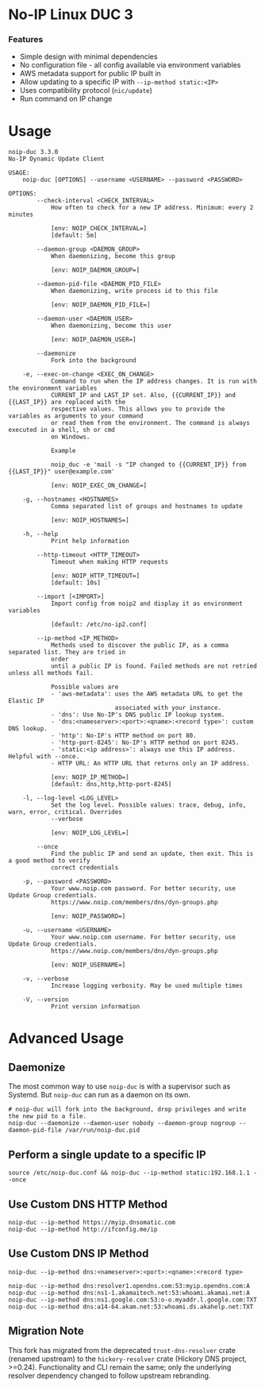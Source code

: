 No-IP Linux DUC 3
=================

### Features

- Simple design with minimal dependencies
- No configuration file - all config available via environment variables
- AWS metadata support for public IP built in
- Allow updating to a specific IP with `--ip-method static:<IP>`
- Uses compatibility protocol (`nic/update`)
- Run command on IP change

Usage
=====

```
noip-duc 3.3.0
No-IP Dynamic Update Client

USAGE:
    noip-duc [OPTIONS] --username <USERNAME> --password <PASSWORD>

OPTIONS:
        --check-interval <CHECK_INTERVAL>
            How often to check for a new IP address. Minimum: every 2 minutes

            [env: NOIP_CHECK_INTERVAL=]
            [default: 5m]

        --daemon-group <DAEMON_GROUP>
            When daemonizing, become this group

            [env: NOIP_DAEMON_GROUP=]

        --daemon-pid-file <DAEMON_PID_FILE>
            When daemonizing, write process id to this file

            [env: NOIP_DAEMON_PID_FILE=]

        --daemon-user <DAEMON_USER>
            When daemonizing, become this user

            [env: NOIP_DAEMON_USER=]

        --daemonize
            Fork into the background

    -e, --exec-on-change <EXEC_ON_CHANGE>
            Command to run when the IP address changes. It is run with the environment variables
            CURRENT_IP and LAST_IP set. Also, {{CURRENT_IP}} and {{LAST_IP}} are replaced with the
            respective values. This allows you to provide the variables as arguments to your command
            or read them from the environment. The command is always executed in a shell, sh or cmd
            on Windows.

            Example

            noip_duc -e 'mail -s "IP changed to {{CURRENT_IP}} from {{LAST_IP}}" user@example.com'

            [env: NOIP_EXEC_ON_CHANGE=]

    -g, --hostnames <HOSTNAMES>
            Comma separated list of groups and hostnames to update

            [env: NOIP_HOSTNAMES=]

    -h, --help
            Print help information

        --http-timeout <HTTP_TIMEOUT>
            Timeout when making HTTP requests

            [env: NOIP_HTTP_TIMEOUT=]
            [default: 10s]

        --import [<IMPORT>]
            Import config from noip2 and display it as environment variables

            [default: /etc/no-ip2.conf]

        --ip-method <IP_METHOD>
            Methods used to discover the public IP, as a comma separated list. They are tried in
            order
            until a public IP is found. Failed methods are not retried unless all methods fail.

            Possible values are
            - 'aws-metadata': uses the AWS metadata URL to get the Elastic IP
                              associated with your instance.
            - 'dns': Use No-IP's DNS public IP lookup system.
            - 'dns:<nameserver>:<port>:<qname>:<record type>': custom DNS lookup.
            - 'http': No-IP's HTTP method on port 80.
            - 'http-port-8245': No-IP's HTTP method on port 8245.
            - 'static:<ip address>': always use this IP address. Helpful with --once.
            - HTTP URL: An HTTP URL that returns only an IP address.

            [env: NOIP_IP_METHOD=]
            [default: dns,http,http-port-8245]

    -l, --log-level <LOG_LEVEL>
            Set the log level. Possible values: trace, debug, info, warn, error, critical. Overrides
            --verbose

            [env: NOIP_LOG_LEVEL=]

        --once
            Find the public IP and send an update, then exit. This is a good method to verify
            correct credentials

    -p, --password <PASSWORD>
            Your www.noip.com password. For better security, use Update Group credentials.
            https://www.noip.com/members/dns/dyn-groups.php

            [env: NOIP_PASSWORD=]

    -u, --username <USERNAME>
            Your www.noip.com username. For better security, use Update Group credentials.
            https://www.noip.com/members/dns/dyn-groups.php

            [env: NOIP_USERNAME=]

    -v, --verbose
            Increase logging verbosity. May be used multiple times

    -V, --version
            Print version information
```

Advanced Usage
==============

Daemonize
---------

The most common way to use `noip-duc` is with a supervisor such as Systemd. But `noip-duc` can run as a daemon on its own.

```
# noip-duc will fork into the background, drop privileges and write the new pid to a file.
noip-duc --daemonize --daemon-user nobody --daemon-group nogroup --daemon-pid-file /var/run/noip-duc.pid
```

Perform a single update to a specific IP
----------------------------------------

```
source /etc/noip-duc.conf && noip-duc --ip-method static:192.168.1.1 --once
```

Use Custom DNS HTTP Method
------------------------

```
noip-duc --ip-method https://myip.dnsomatic.com
noip-duc --ip-method http://ifconfig.me/ip
```

Use Custom DNS IP Method
------------------------

```
noip-duc --ip-method dns:<nameserver>:<port>:<qname>:<record type>

noip-duc --ip-method dns:resolver1.opendns.com:53:myip.opendns.com:A
noip-duc --ip-method dns:ns1-1.akamaitech.net:53:whoami.akamai.net:A
noip-duc --ip-method dns:ns1.google.com:53:o-o.myaddr.l.google.com:TXT
noip-duc --ip-method dns:a14-64.akam.net:53:whoami.ds.akahelp.net:TXT
```

Migration Note
--------------

This fork has migrated from the deprecated `trust-dns-resolver` crate (renamed upstream) to the
`hickory-resolver` crate (Hickory DNS project, >=0.24). Functionality and CLI remain the same; only
the underlying resolver dependency changed to follow upstream rebranding.
